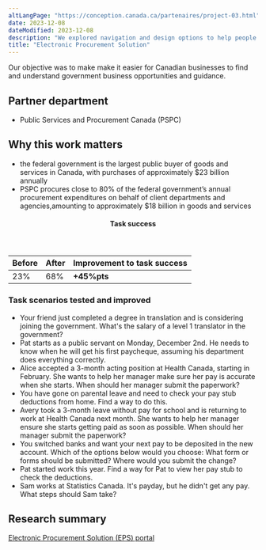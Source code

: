 ```yaml
---
altLangPage: "https://conception.canada.ca/partenaires/project-03.html"
date: 2023-12-08
dateModified: 2023-12-08
description: "We explored navigation and design options to help people get to and use the services they need, while maintaining confidence and trust in Canada.ca."
title: "Electronic Procurement Solution"
---
```

<p>Our objective was to make make it easier for Canadian businesses to find and understand government business opportunities and guidance.</p>
<h2>Partner department</h2>
<ul>
  <li>Public Services and Procurement Canada (PSPC)</li>
</ul>
<h2>Why this work matters</h2>
<ul class="lst-spcd">
  <li>the federal government is the largest public buyer of goods and services in Canada, with purchases of approximately $23 billion annually</li>
  <li>PSPC procures close to 80% of the federal government’s annual procurement expenditures on behalf of client departments and agencies,amounting to approximately $18 billion in goods and services</li>
</ul>
<div class="row mrgn-tp-lg mrgn-bttm-lg">
  <div class="col-md-8">
    <div class="panel panel-success">
      <header class="panel-heading">
        <h4 class="panel-title text-center">Task success</h4>
      </header>
      <table class="table">
        <thead>
          <tr style="">
            <th scope="col" class="col-md-3">Before</th>
            <th scope="col" class="col-md-3">After</th>
            <th scope="col" class="col-md-6">Improvement to task success</th>
          </tr>
        </thead>
        <tbody>
          <tr>
            <td class="table-smnum">23%</td>
            <td class="table-smnum">68%</td>
            <td class="table-smnum"><span class="text-success"><strong>+45%pts</strong></span></td>
          </tr>
        </tbody>
      </table>
    </div>
  </div>
</div>
<h3>Task scenarios tested and improved</h3>
<ul class="lst-spcd">
  <li>Your friend just completed a degree in translation and is considering joining the government. What's the salary of a level 1 translator in the government?</li>
  <li>Pat starts as a public servant on Monday, December 2nd. He needs to know when he will get his first paycheque, assuming his department does everything correctly.</li>
  <li>Alice accepted a 3-month acting position at Health Canada, starting in February. She wants to help her manager make sure her pay is accurate when she starts. When should her manager submit the paperwork?</li>
  <li>You have gone on parental leave and need to check your pay stub deductions from home. Find a way to do this.</li>
  <li>Avery took a 3-month leave without pay for school and is returning to work at Health Canada next month. She wants to help her manager ensure she starts getting paid as soon as possible. When should her manager submit the paperwork?</li>
  <li>You switched banks and want your next pay to be deposited in the new account. Which of the options below would you choose: What form or forms should be submitted? Where would you submit the change?</li>
  <li>Pat started work this year. Find a way for Pat to view her pay stub to check the deductions.</li>
  <li>Sam works at Statistics Canada. It's payday, but he didn't get any pay. What steps should Sam take?</li>
</ul>
<h2>Research summary</h2>
<p><a href="https://blog.canada.ca/research-summaries/electronic-procurement-research-summary.html">Electronic Procurement Solution (EPS) portal</a></p>
